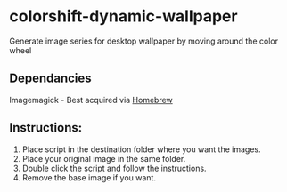# colorshift-dynamic-wallpaper
Generate image series for desktop wallpaper by moving around the color wheel

## Dependancies
Imagemagick - Best acquired via [Homebrew](https://brew.sh)

## Instructions:
1) Place script in the destination folder where you want the images.
2) Place your original image in the same folder.
3) Double click the script and follow the instructions.
4) Remove the base image if you want.
